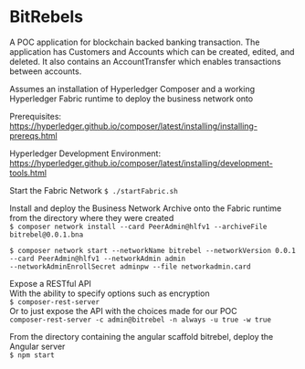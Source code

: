 # BitRebels


A POC application for blockchain backed banking transaction.
The application has Customers and Accounts which can be created, edited, and deleted.
It also contains an AccountTransfer which enables transactions between accounts.

Assumes an installation of Hyperledger Composer and a working Hyperledger Fabric runtime to deploy the business network onto

Prerequisites: <br/>
https://hyperledger.github.io/composer/latest/installing/installing-prereqs.html

Hyperledger Development Environment: <br/>
https://hyperledger.github.io/composer/latest/installing/development-tools.html

Start the Fabric Network
`$ ./startFabric.sh`

Install and deploy the Business Network Archive onto the Fabric runtime from the directory where they were created <br/>
`$ composer network install --card PeerAdmin@hlfv1 --archiveFile bitrebel@0.0.1.bna`
```
$ composer network start --networkName bitrebel --networkVersion 0.0.1 --card PeerAdmin@hlfv1 --networkAdmin admin
--networkAdminEnrollSecret adminpw --file networkadmin.card
```

Expose a RESTful API <br/>
With the ability to specify options such as encryption<br/>
`$ composer-rest-server`<br/>
Or to just expose the API with the choices made for our POC<br/>
`composer-rest-server -c admin@bitrebel -n always -u true -w true`

From the directory containing the angular scaffold bitrebel, deploy the Angular server <br/>
`$ npm start`
